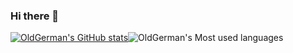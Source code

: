 ### Hi there 👋

<!--
**oldgerman/oldgerman** is a ✨ _special_ ✨ repository because its `README.md` (this file) appears on your GitHub profile.

Here are some ideas to get you started:

- 🔭 I’m currently working on ...
- 🌱 I’m currently learning ...
- 👯 I’m looking to collaborate on ...
- 🤔 I’m looking for help with ...
- 💬 Ask me about ...
- 📫 How to reach me: ...
- 😄 Pronouns: ...
- ⚡ Fun fact: ...
-->

<!-- 
Github统计卡片: 显示Stats
https://github.com/anuraghazra/github-readme-stats/blob/master/docs/readme_cn.md 
-->
<!-- Github统计卡片: 显示常用的编程语言 -->
<!--
![OldGerman's Most used languages](https://github-readme-stats.vercel.app/api/top-langs?username=oldgerman&show_icons=true&count_private=true&theme=gotham)
-->
[![OldGerman's GitHub stats](https://github-readme-stats.vercel.app/api?username=oldgerman)](https://github.com/anuraghazra/github-readme-stats)![OldGerman's Most used languages](https://github-readme-stats.vercel.app/api/top-langs/?username=oldgerman&layout=compact&hide_border=true&langs_count=10)


